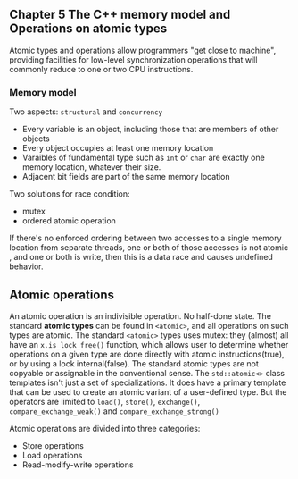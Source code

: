 ## Chapter 5 The C++ memory model and Operations on atomic types
Atomic types and operations allow programmers "get close to machine", providing facilities for low-level synchronization operations that will commonly reduce to one or two CPU instructions.
### Memory model
Two aspects: `structural` and `concurrency`
- Every variable is an object, including those that are members of other objects
- Every object occupies at least one memory location
- Varaibles of fundamental type such as `int` or `char` are exactly one memory location, whatever their size.
- Adjacent bit fields are part of the same memory location

Two solutions for race condition:
- mutex
- ordered atomic operation

If there's no enforced ordering between two accesses to a single memory location from separate threads, one or both of those accesses is not atomic , and one or both is write, then this is a data race and causes undefined behavior.

## Atomic operations
An atomic operation is an indivisible operation. No half-done state.
The standard **atomic types** can be found in `<atomic>`, and all operations on such types are atomic. The standard `<atomic>` types uses mutex: they (almost) all have an `x.is_lock_free()` function, which allows user to determine whether operations on a given type are done directly with atomic instructions(true), or by using a lock internal(false).
The standard atomic types are not copyable or assignable in the conventional sense.
The `std::atomic<>` class templates isn't just a set of specializations. It does have a primary template that can be used to create an atomic variant of a user-defined type. But the operators are limited to `load()`, `store()`, `exchange()`, `compare_exchange_weak()` and `compare_exchange_strong()`

Atomic operations are divided into three categories:
- Store operations
- Load operations
- Read-modify-write operations
